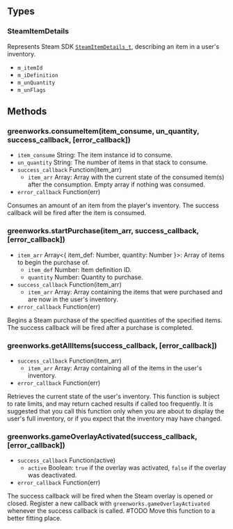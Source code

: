 ## Types

### SteamItemDetails

Represents Steam SDK [`SteamItemDetails_t`](https://partner.steamgames.com/doc/api/ISteamInventory#SteamItemDetails_t), describing an item in a user's inventory.

* `m_itemId`
* `m_iDefinition`
* `m_unQuantity`
* `m_unFlags`

## Methods

### greenworks.consumeItem(item_consume, un_quantity, success_callback, [error_callback])

* `item_consume` String: The item instance id to consume.
* `un_quantity` String: The number of items in that stack to consume.
* `success_callback` Function(item_arr)
  * `item_arr` Array<SteamItemDetails>: Array with the current state of the consumed item(s) after the consumption. Empty array if nothing was consumed.
* `error_callback` Function(err)

Consumes an amount of an item from the player's inventory.
The success callback will be fired after the item is consumed.

### greenworks.startPurchase(item_arr, success_callback, [error_callback])
* `item_arr` Array<{ item_def: Number, quantity: Number }>: Array of items to begin the purchase of.
  * `item_def` Number: Item definition ID.
  * `quantity` Number: Quantity to purchase.
* `success_callback` Function(item_arr)
  * `item_arr` Array<SteamItemDetails>: Array containing the items that were purchased and are now in the user's inventory.
* `error_callback` Function(err)

Begins a Steam purchase of the specified quantities of the specified items.
The success callback will be fired after a purchase is completed.

### greenworks.getAllItems(success_callback, [error_callback])
* `success_callback` Function(item_arr)
  * `item_arr` Array<SteamItemDetails>: Array containing all of the items in the user's inventory.
* `error_callback` Function(err)

Retrieves the current state of the user's inventory.
This function is subject to rate limits, and may return cached results if called too frequently. It is suggested that you call this function only when you are about to display the user's full inventory, or if you expect that the inventory may have changed.

### greenworks.gameOverlayActivated(success_callback, [error_callback])
* `success_callback` Function(active)
  * `active` Boolean: `true` if the overlay was activated, `false` if the overlay was deactivated.
* `error_callback` Function(err)

The success callback will be fired when the Steam overlay is opened or closed.
Register a new callback with `greenworks.gameOverlayActivated` whenever the success callback is called.
#TODO Move this function to a better fitting place.